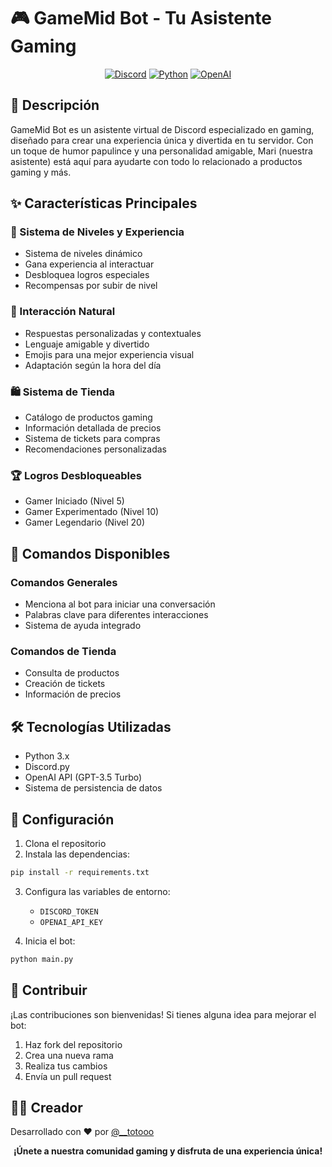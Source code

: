 # 🎮 GameMid Bot - Tu Asistente Gaming

<div align="center">

[![Discord](https://img.shields.io/badge/Discord-7289DA?style=for-the-badge&logo=discord&logoColor=white)](https://discord.com)
[![Python](https://img.shields.io/badge/Python-3776AB?style=for-the-badge&logo=python&logoColor=white)](https://www.python.org/)
[![OpenAI](https://img.shields.io/badge/OpenAI-412991?style=for-the-badge&logo=openai&logoColor=white)](https://openai.com)

</div>

## 📝 Descripción

GameMid Bot es un asistente virtual de Discord especializado en gaming, diseñado para crear una experiencia única y divertida en tu servidor. Con un toque de humor papulince y una personalidad amigable, Mari (nuestra asistente) está aquí para ayudarte con todo lo relacionado a productos gaming y más.

## ✨ Características Principales

### 🤖 Sistema de Niveles y Experiencia
- Sistema de niveles dinámico
- Gana experiencia al interactuar
- Desbloquea logros especiales
- Recompensas por subir de nivel

### 💬 Interacción Natural
- Respuestas personalizadas y contextuales
- Lenguaje amigable y divertido
- Emojis para una mejor experiencia visual
- Adaptación según la hora del día

### 🛍️ Sistema de Tienda
- Catálogo de productos gaming
- Información detallada de precios
- Sistema de tickets para compras
- Recomendaciones personalizadas

### 🏆 Logros Desbloqueables
- Gamer Iniciado (Nivel 5)
- Gamer Experimentado (Nivel 10)
- Gamer Legendario (Nivel 20)

## 🚀 Comandos Disponibles

### Comandos Generales
- Menciona al bot para iniciar una conversación
- Palabras clave para diferentes interacciones
- Sistema de ayuda integrado

### Comandos de Tienda
- Consulta de productos
- Creación de tickets
- Información de precios

## 🛠️ Tecnologías Utilizadas

- Python 3.x
- Discord.py
- OpenAI API (GPT-3.5 Turbo)
- Sistema de persistencia de datos

## 🔧 Configuración

1. Clona el repositorio
2. Instala las dependencias:
```bash
pip install -r requirements.txt
```
3. Configura las variables de entorno:
   - `DISCORD_TOKEN`
   - `OPENAI_API_KEY`

4. Inicia el bot:
```bash
python main.py
```

## 🤝 Contribuir

¡Las contribuciones son bienvenidas! Si tienes alguna idea para mejorar el bot:

1. Haz fork del repositorio
2. Crea una nueva rama
3. Realiza tus cambios
4. Envía un pull request


## 👨‍💻 Creador

Desarrollado con ❤️ por [@__totooo]([https://github.com/__totooo](https://github.com/Otodeodo))


<div align="center">

**¡Únete a nuestra comunidad gaming y disfruta de una experiencia única!**


